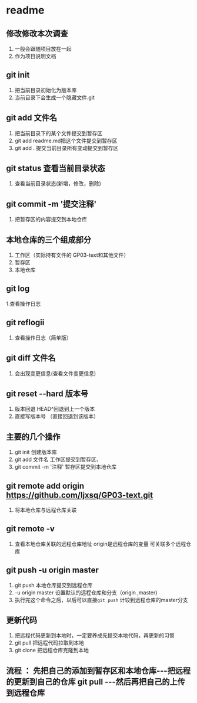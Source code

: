 # readme
## 修改修改本次调查
 1. 一般会跟随项目放在一起
 2. 作为项目说明文档

 ## git init
 1. 把当前目录初始化为版本库
 2. 当前目录下会生成一个隐藏文件.git

 ## git add 文件名
 1. 把当前目录下的某个文件提交到暂存区
 2. git add readme.md把这个文件提交到暂存区
 3. git add .  提交当前目录所有变动提交到暂存区

 ## git status 查看当前目录状态
 1. 查看当前目录状态(新增，修改，删除)

 ## git commit -m '提交注释'

 1. 把暂存区的内容提交到本地仓库

 ## 本地仓库的三个组成部分

 1. 工作区（实际持有文件的 GP03-text和其他文件）
 2. 暂存区
 3. 本地仓库


## git log
1.查看操作日志

## git reflogii
1. 查看操作日志（简单版）

## git diff 文件名
1. 会出现变更信息(查看文件变更信息)

## git reset --hard 版本号
1. 版本回退 HEAD^回退到上一个版本
2. 直接写版本号  （直接回退到该版本）

## 主要的几个操作
1. git init  创建版本库
2. git add 文件名    工作区提交到暂存区、
3. git commit -m '注释'   暂存区提交到本地仓库


## git remote add origin https://github.com/ljxsq/GP03-text.git

1. 将本地仓库与远程仓库关联

## git remote -v
1. 查看本地仓库关联的远程仓库地址  origin是远程仓库的变量  可关联多个远程仓库


## git push -u origin master
1. git push 本地仓库提交到远程仓库
2. -u origin master 设置默认的远程仓库和分支（origin  ,master) 
3. 执行完这个命令之后，以后可以直接`git push` 计较到远程仓库的master分支 


## 更新代码
1. 把远程代码更新到本地时，一定要养成先提交本地代码，再更新的习惯
2. git pull 把远程代码拉取到本地
3. git clone 把远程仓库克隆到本地


## 流程  ： 先把自己的添加到暂存区和本地仓库---把远程的更新到自己的仓库 git pull ---然后再把自己的上传到远程仓库
